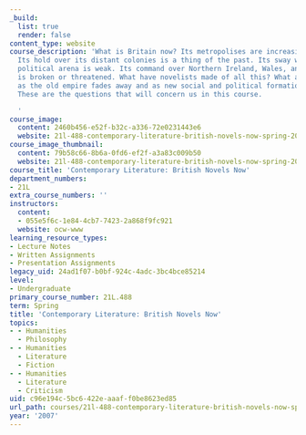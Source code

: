 ```yaml
---
_build:
  list: true
  render: false
content_type: website
course_description: 'What is Britain now? Its metropolises are increasingly multicultural.
  Its hold over its distant colonies is a thing of the past. Its sway within the global
  political arena is weak. Its command over Northern Ireland, Wales, and Scotland
  is broken or threatened. What have novelists made of all this? What are they writing
  as the old empire fades away and as new social and political formations emerge?
  These are the questions that will concern us in this course.

  '
course_image:
  content: 2460b456-e52f-b32c-a336-72e0231443e6
  website: 21l-488-contemporary-literature-british-novels-now-spring-2007
course_image_thumbnail:
  content: 79b58c66-8b6a-0fd6-ef2f-a3a83c009b50
  website: 21l-488-contemporary-literature-british-novels-now-spring-2007
course_title: 'Contemporary Literature: British Novels Now'
department_numbers:
- 21L
extra_course_numbers: ''
instructors:
  content:
  - 055e5f6c-1e84-4cb7-7423-2a868f9fc921
  website: ocw-www
learning_resource_types:
- Lecture Notes
- Written Assignments
- Presentation Assignments
legacy_uid: 24ad1f07-b0bf-924c-4adc-3bc4bce85214
level:
- Undergraduate
primary_course_number: 21L.488
term: Spring
title: 'Contemporary Literature: British Novels Now'
topics:
- - Humanities
  - Philosophy
- - Humanities
  - Literature
  - Fiction
- - Humanities
  - Literature
  - Criticism
uid: c96e194c-5bc6-422e-aaaf-f0be8623ed85
url_path: courses/21l-488-contemporary-literature-british-novels-now-spring-2007
year: '2007'
---
```

